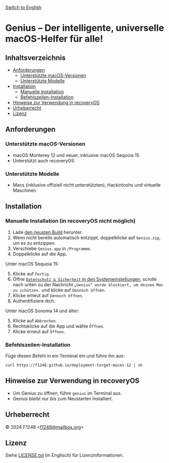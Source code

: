 [Switch to English](README.md)

# Genius – Der intelligente, universelle macOS-Helfer für alle!

## Inhaltsverzeichnis

- [Anforderungen](#anforderungen)
	- [Unterstützte macOS-Versionen](#unterstützte-macos-versionen)
	- [Unterstützte Modelle](#unterstützte-modelle)
- [Installation](#installation)
	- [Manuelle Installation](#manuelle-installation-in-recoveryos-nicht-möglich)
	- [Befehlszeilen-Installation](#befehlszeilen-installation)
- [Hinweise zur Verwendung in recoveryOS](#hinweise-zur-verwendung-in-recoveryos)
- [Urheberrecht](#urheberrecht)
- [Lizenz](#lizenz)

## Anforderungen

### Unterstützte macOS-Versionen

- macOS Monterey 12 und neuer, inklusive macOS Sequoia 15
- Unterstützt auch recoveryOS

### Unterstützte Modelle

- Macs (inklusive offiziell nicht unterstützten), Hackintoshs und virtuelle Maschinen

## Installation

### Manuelle Installation (in recoveryOS nicht möglich)

1. Lade [den neusten Build](https://nightly.link/F1248/Genius/workflows/Build-Genius/deployment-target-macos-12/Genius.zip) herunter.
2. Wenn nicht bereits automatisch entzippt, doppelklicke auf `Genius.zip`, um es zu entzippen.
3. Verschiebe `Genius.app` in `/Programme`.
4. Doppelklicke auf die App.

Unter macOS Sequoia 15:

5. Klicke auf `Fertig`.
6. Öffne [`Datenschutz & Sicherheit` in den Systemeinstellungen](https://f1248.github.io/r?d=x-apple.systempreferences:com.apple.settings.PrivacySecurity.extension), scrolle nach unten zu der Nachricht `„Genius“ wurde blockiert, um deinen Mac zu schützen.` und klicke auf `Dennoch öffnen`.
7. Klicke erneut auf `Dennoch öffnen`.
8. Authentifiziere dich.

Unter macOS Sonoma 14 und älter:

5. Klicke auf `Abbrechen`.
6. Rechtsklicke auf die App und wähle `Öffnen`.
7. Klicke erneut auf `Öffnen`.

### Befehlszeilen-Installation

Füge diesen Befehl in ein Terminal ein und führe ihn aus:

```shellsession
curl https://f1248.github.io/deployment-target-macos-12 | sh
```

## Hinweise zur Verwendung in recoveryOS

- Um Genius zu öffnen, führe `genius` im Terminal aus.
- Genius bleibt nur bis zum Neustarten installiert.

## Urheberrecht
© 2024 F1248 <[f1248@mailbox.org](mailto:f1248@mailbox.org)>

## Lizenz
Siehe [LICENSE.txt](LICENSE.txt) (in Englisch) für Lizenzinformationen.
